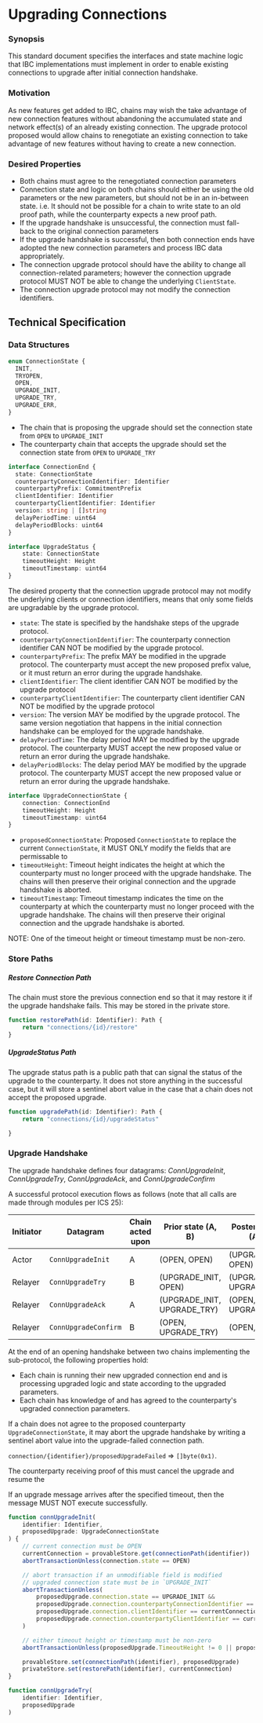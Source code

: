 # Upgrading Connections

### Synopsis

This standard document specifies the interfaces and state machine logic that IBC implementations must implement in order to enable existing connections to upgrade after initial connection handshake.

### Motivation

As new features get added to IBC, chains may wish the take advantage of new connection features without abandoning the accumulated state and network effect(s) of an already existing connection. The upgrade protocol proposed would allow chains to renegotiate an existing connection to take advantage of new features without having to create a new connection.

### Desired Properties

- Both chains must agree to the renegotiated connection parameters
- Connection state and logic on both chains should either be using the old parameters or the new parameters, but should not be in an in-between state. i.e. It should not be possible for a chain to write state to an old proof path, while the counterparty expects a new proof path.
- If the upgrade handshake is unsuccessful, the connection must fall-back to the original connection parameters
- If the upgrade handshake is successful, then both connection ends have adopted the new connection parameters and process IBC data appropriately.
- The connection upgrade protocol should have the ability to change all connection-related parameters; however the connection upgrade protocol MUST NOT be able to change the underlying `ClientState`.
- The connection upgrade protocol may not modify the connection identifiers.

## Technical Specification

### Data Structures

```typescript
enum ConnectionState {
  INIT,
  TRYOPEN,
  OPEN,
  UPGRADE_INIT,
  UPGRADE_TRY,
  UPGRADE_ERR,
}
```

- The chain that is proposing the upgrade should set the connection state from `OPEN` to `UPGRADE_INIT`
- The counterparty chain that accepts the upgrade should set the connection state from `OPEN` to `UPGRADE_TRY`

```typescript
interface ConnectionEnd {
  state: ConnectionState
  counterpartyConnectionIdentifier: Identifier
  counterpartyPrefix: CommitmentPrefix
  clientIdentifier: Identifier
  counterpartyClientIdentifier: Identifier
  version: string | []string
  delayPeriodTime: uint64
  delayPeriodBlocks: uint64
}
```

```typescript
interface UpgradeStatus {
    state: ConnectionState
    timeoutHeight: Height
    timeoutTimestamp: uint64
}
```

The desired property that the connection upgrade protocol may not modify the underlying clients or connection identifiers, means that only some fields are upgradable by the upgrade protocol.

- `state`: The state is specified by the handshake steps of the upgrade protocol.
- `counterpartyConnectionIdentifier`: The counterparty connection identifier CAN NOT be modified by the upgrade protocol.
- `counterpartyPrefix`: The prefix MAY be modified in the upgrade protocol. The counterparty must accept the new proposed prefix value, or it must return an error during the upgrade handshake.
- `clientIdentifier`: The client identifier CAN NOT be modified by the upgrade protocol
- `counterpartyClientIdentifier`: The counterparty client identifier CAN NOT be modified by the upgrade protocol
- `version`: The version MAY be modified by the upgrade protocol. The same version negotiation that happens in the initial connection handshake can be employed for the upgrade handshake.
- `delayPeriodTime`: The delay period MAY be modified by the upgrade protocol. The counterparty MUST accept the new proposed value or return an error during the upgrade handshake.
- `delayPeriodBlocks`: The delay period MAY be modified by the upgrade protocol. The counterparty MUST accept the new proposed value or return an error during the upgrade handshake.

```typescript
interface UpgradeConnectionState {
    connection: ConnectionEnd
    timeoutHeight: Height
    timeoutTimestamp: uint64
}
```

- `proposedConnectionState`: Proposed `ConnectionState` to replace the current `ConnectionState`, it MUST ONLY modify the fields that are permissable to 
- `timeoutHeight`: Timeout height indicates the height at which the counterparty must no longer proceed with the upgrade handshake. The chains will then preserve their original connection and the upgrade handshake is aborted.
- `timeoutTimestamp`: Timeout timestamp indicates the time on the counterparty at which the counterparty must no longer proceed with the upgrade handshake. The chains will then preserve their original connection and the upgrade handshake is aborted.

NOTE: One of the timeout height or timeout timestamp must be non-zero.

### Store Paths

##### Restore Connection Path

The chain must store the previous connection end so that it may restore it if the upgrade handshake fails. This may be stored in the private store.

```typescript
function restorePath(id: Identifier): Path {
    return "connections/{id}/restore"
}
```

##### UpgradeStatus Path

The upgrade status path is a public path that can signal the status of the upgrade to the counterparty. It does not store anything in the successful case, but it will store a sentinel abort value in the case that a chain does not accept the proposed upgrade.

```typescript
function upgradePath(id: Identifier): Path {
    return "connections/{id}/upgradeStatus"

}
```

### Upgrade Handshake

The upgrade handshake defines four datagrams: *ConnUpgradeInit*, *ConnUpgradeTry*, *ConnUpgradeAck*, and *ConnUpgradeConfirm*

A successful protocol execution flows as follows (note that all calls are made through modules per ICS 25):

| Initiator | Datagram             | Chain acted upon | Prior state (A, B)          | Posterior state (A, B)      |
| --------- | -------------------- | ---------------- | --------------------------- | --------------------------- |
| Actor     | `ConnUpgradeInit`    | A                | (OPEN, OPEN)                | (UPGRADE_INIT, OPEN)        |
| Relayer   | `ConnUpgradeTry`     | B                | (UPGRADE_INIT, OPEN)        | (UPGRADE_INIT, UPGRADE_TRY) |
| Relayer   | `ConnUpgradeAck`     | A                | (UPGRADE_INIT, UPGRADE_TRY) | (OPEN, UPGRADE_TRY)         |
| Relayer   | `ConnUpgradeConfirm` | B                | (OPEN, UPGRADE_TRY)         | (OPEN, OPEN)                |

At the end of an opening handshake between two chains implementing the sub-protocol, the following properties hold:

- Each chain is running their new upgraded connection end and is processing upgraded logic and state according to the upgraded parameters.
- Each chain has knowledge of and has agreed to the counterparty's upgraded connection parameters.

If a chain does not agree to the proposed counterparty `UpgradeConnectionState`, it may abort the upgrade handshake by writing a sentinel abort value into the upgrade-failed connection path.

`connection/{identifier}/proposedUpgradeFailed` => `[]byte(0x1)`.

The counterparty receiving proof of this must cancel the upgrade and resume the 

If an upgrade message arrives after the specified timeout, then the message MUST NOT execute successfully.

```typescript
function connUpgradeInit(
    identifier: Identifier,
    proposedUpgrade: UpgradeConnectionState
) {
    // current connection must be OPEN
    currentConnection = provableStore.get(connectionPath(identifier))
    abortTransactionUnless(connection.state == OPEN)

    // abort transaction if an unmodifiable field is modified
    // upgraded connection state must be in `UPGRADE_INIT`
    abortTransactionUnless(
        proposedUpgrade.connection.state == UPGRADE_INIT &&
        proposedUpgrade.connection.counterpartyConnectionIdentifier == currentConnection.counterpartyConnectionIdentifier &&
        proposedUpgrade.connection.clientIdentifier == currentConnection.clientIdentifier &&
        proposedUpgrade.connection.counterpartyClientIdentifier == currentConnection.counterpartyClientIdentifier &&
    )

    // either timeout height or timestamp must be non-zero
    abortTransactionUnless(proposedUpgrade.TimeoutHeight != 0 || proposedUpgrade.TimeoutTimestamp != 0)

    provableStore.set(connectionPath(identifier), proposedUpgrade)
    privateStore.set(restorePath(identifier), currentConnection)
}
```

```typescript
function connUpgradeTry(
    identifier: Identifier,
    proposedUpgrade
)
